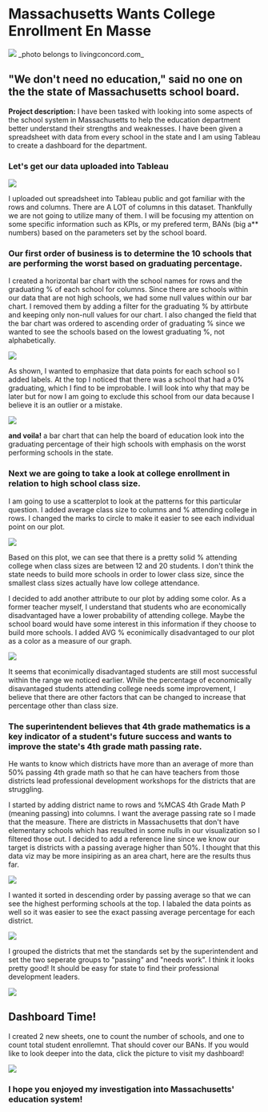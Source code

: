 # Massachusetts Wants College Enrollment En Masse

<img src="images/MASSeduPic1.jpg?raw=true"/>
_photo belongs to livingconcord.com_

## "We don't need no education," said no one on the the state of Massachusetts school board.

**Project description:** I have been tasked with looking into some aspects of the school system in Massachusetts to help the education department better understand
their strengths and weaknesses. I have been given a spreadsheet with data from every school in the state and I am using Tableau to create a dashboard for the department.

### Let's get our data uploaded into Tableau
<img src="images/Screenshot (58).png?raw=true"/>

I uploaded out spreadsheet into Tableau public and got familiar with the rows and columns. There are A LOT of columns in this dataset. Thankfully we are not going to 
utilize many of them. I will be focusing my attention on some specific information such as KPIs, or my prefered term, BANs (big a** numbers) based on the parameters set
by the school board. 

### Our first order of business is to determine the 10 schools that are performing the worst based on graduating percentage.
I created a horizontal bar chart with the school names for rows and the graduating % of each school for columns. Since there are schools within our data that are not 
high schools, we had some null values within our bar chart. I removed them by adding a filter for the graduating % by attirbute and keeping only non-null values
for our chart. I also changed the field that the bar chart was ordered to ascending order of graduating % since we wanted to see the schools based on the lowest 
graduating %, not alphabetically. 

<img src="images/Screenshot (59).png?raw=true"/>

As shown, I wanted to emphasize that data points for each school so I added labels. At the top I noticed that there was a school that had a 0% graduating, which I find 
to be improbable. I will look into why that may be later but for now I am going to exclude this school from our data because I believe it is an outlier or a mistake.

<img src="images/Screenshot (60).png?raw=true"/>

**and voila!** a bar chart that can help the board of education look into the graduating percentage of their high schools with emphasis on the worst performing schools in
the state. 

### Next we are going to take a look at college enrollment in relation to high school class size. 
I am going to use a scatterplot to look at the patterns for this particular question. I added average class size to columns and % attending college in rows. I changed the marks to circle to make it easier to see each individual point on our plot. 

<img src="images/Screenshot (61).png?raw=true"/>

Based on this plot, we can see that there is a pretty solid % attending college when class sizes are between 12 and 20 students. I don't think the state needs to build more schools in order to lower class size, since the smallest class sizes actually have low college attendance. 

I decided to add another attribute to our plot by adding some color. As a former teacher myself, I understand that students who are economically disadvantaged have a lower probability of attending college. Maybe the school board would have some interest in this information if they choose to build more schools. I added AVG % econimically disadvantaged to our plot as a color as a measure of our graph. 

<img src="images/Screenshot (62).png?raw=true"/>

It seems that econimically disadvantaged students are still most successful within the range we noticed earlier. While the percentage of economically disavantaged students attending college needs some improvement, I believe that there are other factors that can be changed to increase that percentage other than class size. 

### The superintendent believes that 4th grade mathematics is a key indicator of a student's future success and wants to improve the state's 4th grade math passing rate. 

He wants to know which districts have more than an average of more than 50% passing 4th grade math so that he can have teachers from those districts lead professional development workshops for the districts that are struggling. 

I started by adding district name to rows and %MCAS 4th Grade Math P (meaning passing) into columns. I want the average passing rate so I made that the measure. There are districts in Massachusetts that don't have elementary schools which has resulted in some nulls in our visualization so I filtered those out. I decided to add a reference line since we know our target is districts with a passing average higher than 50%. I thought that this data viz may be more insipiring as an area chart, here are the results thus far. 

<img src="images/Screenshot (64).png?raw=true"/>

I wanted it sorted in descending order by passing average so that we can see the highest performing schools at the top. I labaled the data points as well so it was easier to see the exact passing average percentage for each district. 

<img src="images/Screenshot (66).png?raw=true"/>

I grouped the districts that met the standards set by the superintendent and set the two seperate groups to "passing" and "needs work". I think it looks pretty good! It should be easy for state to find their professional development leaders. 

<img src="images/Screenshot (67).png?raw=true"/>

## Dashboard Time!

I created 2 new sheets, one to count the number of schools, and one to count total student enrollemnt. That should cover our BANs. If you would like to look deeper into the data, click the picture to visit my dashboard!

[<img src="images/Screenshot (69).png?raw=true"/>](https://public.tableau.com/views/DAA1-MASSSchools/MassachusettsEducationOverview?:language=en-US&publish=yes&:display_count=n&:origin=viz_share_link)

### I hope you enjoyed my investigation into Massachusetts' education system! 


